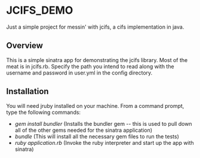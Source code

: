 JCIFS_DEMO
==========

Just a simple project for messin' with jcifs, a cifs implementation in java.

Overview
--------

This is a simple sinatra app for demonstrating the jcifs library. Most of the meat is in jcifs.rb. Specify the path you intend to read along with the username and password in user.yml in the config directory. 

Installation
------------

You will need jruby installed on your machine.
From a command prompt, type the following commands:

*  _gem install bundler_ (Installs the bundler gem -- this is used to
   pull down all of the other gems needed for the sinatra application)
* _bundle_ (This will install all the necessary gem files to run the
  tests)
* _ruby application.rb_ (Invoke the ruby interpreter and start up the
  app with sinatra)